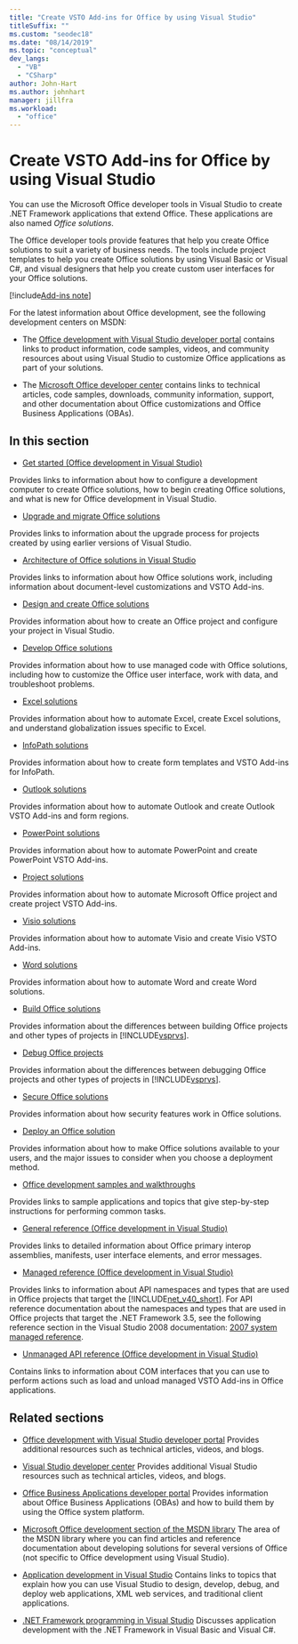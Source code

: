 ```yaml
---
title: "Create VSTO Add-ins for Office by using Visual Studio"
titleSuffix: ""
ms.custom: "seodec18"
ms.date: "08/14/2019"
ms.topic: "conceptual"
dev_langs:
  - "VB"
  - "CSharp"
author: John-Hart
ms.author: johnhart
manager: jillfra
ms.workload:
  - "office"
---
```

# Create VSTO Add-ins for Office by using Visual Studio
  You can use the Microsoft Office developer tools in Visual Studio to create .NET Framework applications that extend Office. These applications are also named *Office solutions*.

 The Office developer tools provide features that help you create Office solutions to suit a variety of business needs. The tools include project templates to help you create Office solutions by using Visual Basic or Visual C#, and visual designers that help you create custom user interfaces for your Office solutions.

[!include[Add-ins note](includes/addinsnote.md)]

 For the latest information about Office development, see the following development centers on MSDN:

- The [Office development with Visual Studio developer portal](https://developer.microsoft.com/office/docs) contains links to product information, code samples, videos, and community resources about using Visual Studio to customize Office applications as part of your solutions.

- The [Microsoft Office developer center](https://developer.microsoft.com/office/docs) contains links to technical articles, code samples, downloads, community information, support, and other documentation about Office customizations and Office Business Applications (OBAs).

## In this section
- [Get started &#40;Office development in Visual Studio&#41;](../vsto/getting-started-office-development-in-visual-studio.md)

 Provides links to information about how to configure a development computer to create Office solutions, how to begin creating Office solutions, and what is new for Office development in Visual Studio.

- [Upgrade and migrate Office solutions](../vsto/upgrading-and-migrating-office-solutions.md)

 Provides links to information about the upgrade process for projects created by using earlier versions of Visual Studio.

- [Architecture of Office solutions in Visual Studio](../vsto/architecture-of-office-solutions-in-visual-studio.md)

 Provides links to information about how Office solutions work, including information about document-level customizations and VSTO Add-ins.

- [Design and create Office solutions](../vsto/designing-and-creating-office-solutions.md)

 Provides information about how to create an Office project and configure your project in Visual Studio.

- [Develop Office solutions](../vsto/developing-office-solutions.md)

 Provides information about how to use managed code with Office solutions, including how to customize the Office user interface, work with data, and troubleshoot problems.

- [Excel solutions](../vsto/excel-solutions.md)

 Provides information about how to automate Excel, create Excel solutions, and understand globalization issues specific to Excel.

- [InfoPath solutions](../vsto/infopath-solutions.md)

 Provides information about how to create form templates and VSTO Add-ins for InfoPath.

- [Outlook solutions](../vsto/outlook-solutions.md)

 Provides information about how to automate Outlook and create Outlook VSTO Add-ins and form regions.

- [PowerPoint solutions](../vsto/powerpoint-solutions.md)

 Provides information about how to automate PowerPoint and create PowerPoint VSTO Add-ins.

- [Project solutions](../vsto/project-solutions.md)

 Provides information about how to automate Microsoft Office project and create project VSTO Add-ins.

- [Visio solutions](../vsto/visio-solutions.md)

 Provides information about how to automate Visio and create Visio VSTO Add-ins.

- [Word solutions](../vsto/word-solutions.md)

 Provides information about how to automate Word and create Word solutions.

- [Build Office solutions](../vsto/building-office-solutions.md)

 Provides information about the differences between building Office projects and other types of projects in [!INCLUDE[vsprvs](../sharepoint/includes/vsprvs-md.md)].

- [Debug Office projects](../vsto/debugging-office-projects.md)

 Provides information about the differences between debugging Office projects and other types of projects in [!INCLUDE[vsprvs](../sharepoint/includes/vsprvs-md.md)].

- [Secure Office solutions](../vsto/securing-office-solutions.md)

 Provides information about how security features work in Office solutions.

- [Deploy an Office solution](../vsto/deploying-an-office-solution.md)

 Provides information about how to make Office solutions available to your users, and the major issues to consider when you choose a deployment method.

- [Office development samples and walkthroughs](../vsto/office-development-samples-and-walkthroughs.md)

 Provides links to sample applications and topics that give step-by-step instructions for performing common tasks.

- [General reference &#40;Office development in Visual Studio&#41;](../vsto/general-reference-office-development-in-visual-studio.md)

 Provides links to detailed information about Office primary interop assemblies, manifests, user interface elements, and error messages.

- [Managed reference &#40;Office development in Visual Studio&#41;](../vsto/managed-reference-office-development-in-visual-studio.md)

 Provides links to information about API namespaces and types that are used in Office projects that target the [!INCLUDE[net_v40_short](../sharepoint/includes/net-v40-short-md.md)]. For API reference documentation about the namespaces and types that are used in Office projects that target the .NET Framework 3.5, see the following reference section in the Visual Studio 2008 documentation: [2007 system managed reference](/visualstudio/vsto/managed-reference-office-development-in-visual-studio&view=vs-2019).

- [Unmanaged API reference &#40;Office development in Visual Studio&#41;](../vsto/unmanaged-api-reference-office-development-in-visual-studio.md)

 Contains links to information about COM interfaces that you can use to perform actions such as load and unload managed VSTO Add-ins in Office applications.

## Related sections
- [Office development with Visual Studio developer portal](https://developer.microsoft.com/office/docs)
 Provides additional resources such as technical articles, videos, and blogs.

- [Visual Studio developer center](https://visualstudio.microsoft.com/)
 Provides additional Visual Studio resources such as technical articles, videos, and blogs.

- [Office Business Applications developer portal](https://developer.microsoft.com/office/docs)
 Provides information about Office Business Applications (OBAs) and how to build them by using the Office system platform.

- [Microsoft Office development section of the MSDN library](/previous-versions/office/office-12/bb726434(v=office.12))
 The area of the MSDN library where you can find articles and reference documentation about developing solutions for several versions of Office (not specific to Office development using Visual Studio).

- [Application development in Visual Studio](https://msdn.microsoft.com/97490c1b-a247-41fb-8f2c-bc4c201eff68)
 Contains links to topics that explain how you can use Visual Studio to design, develop, debug, and deploy web applications, XML web services, and traditional client applications.

- [.NET Framework programming in Visual Studio](/previous-versions/visualstudio/visual-studio-2010/k1s94fta(v=vs.100))
 Discusses application development with the .NET Framework in Visual Basic and Visual C#.
